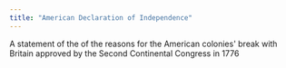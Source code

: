 ```yaml
---
title: "American Declaration of Independence"
---
```

A statement of the of the reasons for the American colonies' break with Britain approved by the Second Continental Congress in 1776

